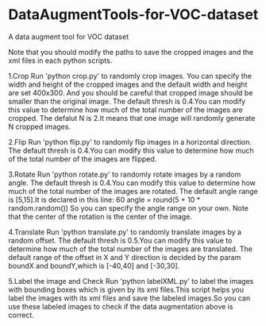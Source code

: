 # DataAugmentTools-for-VOC-dataset
A data augment tool for VOC dataset

Note that you should modify the paths to save the cropped images and the xml files in each python scripts.

1.Crop
Run 'python crop.py' to randomly crop images.
You can specify the width and height of the cropped images and the default width and height are set 400x300.
And you should be careful that cropped image should be smaller than the original image.
The default thresh is 0.4.You can modify this value to determine how much of the total number of the images are cropped.
The defalut N is 2.It means that one image will randomly generate N cropped images.

2.Flip
Run 'python flip.py' to randomly flip images in a horizontal direction.
The default thresh is 0.4.You can modify this value to determine how much of the total number of the images are flipped.

3.Rotate
Run 'python rotate.py' to randomly rotate images by a random angle.
The default thresh is 0.4.You can modify this value to determine how much of the total number of the images are rotated.
The default angle range is [5,15].It is declared in this line:
60             angle = round(5 + 10 * random.random())
So you can specify the angle range on your own. 
Note that the center of the rotation is the center of the image.

4.Translate
Run 'python translate.py' to randomly translate images by a random offset.
The default thresh is 0.5.You can modify this value to determine how much of the total number of the images are translated.
The default range of the offset in X and Y direction is decided by the param boundX and boundY,which is [-40,40] and [-30,30].

5.Label the image and Check
Run 'python labelXML.py' to label the images with bounding boxes which is given by its xml files.This script helps you label
the images with its xml files and save the labeled images.So you can use these labeled images to check if the data augmentation 
above is correct.
